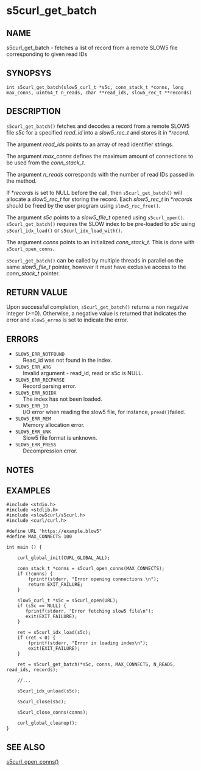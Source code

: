 # s5curl_get_batch

## NAME

s5curl_get_batch - fetches a list of record from a remote SLOW5 file corresponding to given read IDs

## SYNOPSYS

`int s5curl_get_batch(slow5_curl_t *s5c, conn_stack_t *conns, long max_conns, uint64_t n_reads, char **read_ids, slow5_rec_t **records)`

## DESCRIPTION

`s5curl_get_batch()` fetches and decodes a record from a remote SLOW5 file *s5c* for a specified *read_id* into a *slow5_rec_t* and stores it in **record*.

The argument *read_ids* points to an array of read identifier strings.

The argument *max_conns* defines the maximum amount of connections to be used from the *conn_stack_t*.

The argument *n_reads* corresponds with the number of read IDs passed in the method.

If **records* is set to NULL before the call, then `s5curl_get_batch()` will allocate a *slow5_rec_t* for storing the record. Each *slow5_rec_t* in **records* should be freed by the user program using `slow5_rec_free()`.

The argument *s5c* points to a *slow5_file_t* opened using `s5curl_open()`. `s5curl_get_batch()` requires the SLOW index to be pre-loaded to *s5c* using `s5curl_idx_load()` or `s5curl_idx_load_with()`.

The argument *conns* points to an initialized *conn_stack_t*. This is done with `s5curl_open_conns`.

`s5curl_get_batch()` can be called by multiple threads in parallel on the same *slow5_file_t* pointer, however it must have exclusive access to the *conn_stack_t* pointer.

## RETURN VALUE

Upon successful completion, `s5curl_get_batch()` returns a non negative integer (>=0). Otherwise, a negative value is returned that indicates the error and `slow5_errno` is set to indicate the error.

## ERRORS

* `SLOW5_ERR_NOTFOUND`  
    &nbsp;&nbsp;&nbsp;&nbsp; Read_id was not found in the index.
* `SLOW5_ERR_ARG`       
    &nbsp;&nbsp;&nbsp;&nbsp; Invalid argument - read_id, read or s5c is NULL.
* `SLOW5_ERR_RECPARSE`  
    &nbsp;&nbsp;&nbsp;&nbsp; Record parsing error.
* `SLOW5_ERR_NOIDX`     
    &nbsp;&nbsp;&nbsp;&nbsp; The index has not been loaded.
* `SLOW5_ERR_IO`        
    &nbsp;&nbsp;&nbsp;&nbsp; I/O error when reading the slow5 file, for instance, `pread()`failed.
* `SLOW5_ERR_MEM`        
    &nbsp;&nbsp;&nbsp;&nbsp; Memory allocation error.
* `SLOW5_ERR_UNK`        
    &nbsp;&nbsp;&nbsp;&nbsp; Slow5 file format is unknown.
* `SLOW5_ERR_PRESS`      
    &nbsp;&nbsp;&nbsp;&nbsp; Decompression error.

## NOTES

## EXAMPLES
```
#include <stdio.h>
#include <stdlib.h>
#include <slow5curl/s5curl.h>
#include <curl/curl.h>

#define URL "https://example.blow5"
#define MAX_CONNECTS 100

int main () {

    curl_global_init(CURL_GLOBAL_ALL);

    conn_stack_t *conns = s5curl_open_conns(MAX_CONNECTS);
    if (!conns) {
        fprintf(stderr, "Error opening connections.\n");
        return EXIT_FAILURE;
    }

    slow5_curl_t *s5c = s5curl_open(URL);
    if (s5c == NULL) {
       fprintf(stderr, "Error fetching slow5 file\n");
       exit(EXIT_FAILURE);
    }

    ret = s5curl_idx_load(s5c);
    if (ret < 0) {
        fprintf(stderr, "Error in loading index\n");
        exit(EXIT_FAILURE);
    }

    ret = s5curl_get_batch(*s5c, conns, MAX_CONNECTS, N_READS, read_ids, records);

    //...

    s5curl_idx_unload(s5c);

    s5curl_close(s5c);

    s5curl_close_conns(conns);

    curl_global_cleanup();
}
```

## SEE ALSO
[s5curl_open_conns()](s5curl_open_conns.md)